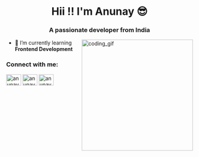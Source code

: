 <h1 align="center">Hii !! I'm Anunay 😎 </h1>
<h3 align="center">A passionate developer from India</h3>

<img align="right" alt="coding_gif" width="300" src="https://raw.githubusercontent.com/TheDudeThatCode/TheDudeThatCode/master/Assets/Developer.gif">

- 🤴 I’m currently learning **Frontend Development**


<h3 align="left">Connect with me:</h3>
<p align="left">
<a href="https://twitter.com/anunayandkumar" target="blank"><img align="center" src="https://raw.githubusercontent.com/rahuldkjain/github-profile-readme-generator/master/src/images/icons/Social/twitter.svg" alt="anunayandkumar" height="30" width="40" /></a>
<a href="https://linkedin.com/in/anunayandkumar" target="blank"><img align="center" src="https://raw.githubusercontent.com/rahuldkjain/github-profile-readme-generator/master/src/images/icons/Social/linked-in-alt.svg" alt="anunayandkumar" height="30" width="40" /></a>
<a href="https://instagram.com/anunayandkumar" target="blank"><img align="center" src="https://raw.githubusercontent.com/rahuldkjain/github-profile-readme-generator/master/src/images/icons/Social/instagram.svg" alt="anunayandkumar" height="30" width="40" /></a>
</p>


